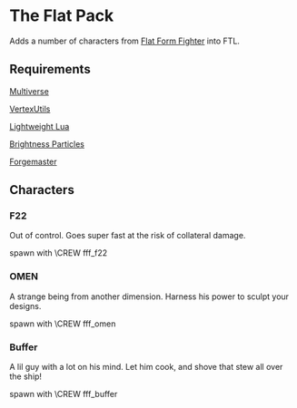 # The Flat Pack
Adds a number of characters from [Flat Form Fighter](https://flatformfighter.com/) into FTL.

## Requirements
[Multiverse](https://ftlmultiverse.boards.net/)

[VertexUtils](https://github.com/ChronoVortex/FTL-HS-Vertex)

[Lightweight Lua](https://github.com/neopryne/lightweight-lua)

[Brightness Particles](https://ftlmultiverse.boards.net/thread/109/library-brightness-particles)

[Forgemaster](https://ftlmultiverse.boards.net/thread/75/mv-5-4-forgemaster-6)

## Characters

### F22
Out of control.  Goes super fast at the risk of collateral damage.

spawn with \CREW fff_f22

### OMEN
A strange being from another dimension.  Harness his power to sculpt your designs.

spawn with \CREW fff_omen

### Buffer
A lil guy with a lot on his mind.  Let him cook, and shove that stew all over the ship!

spawn with \CREW fff_buffer
